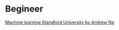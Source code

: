 # Begineer
[Machine learning Standford University by Andrew Ng](https://www.coursera.org/learn/machine-learning?)
